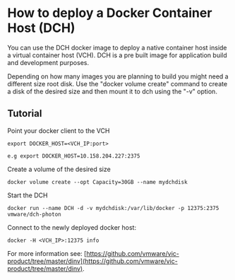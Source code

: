 # How to deploy a Docker Container Host (DCH)

You can use the DCH docker image to deploy a native container host inside a virtual container host (VCH). 
DCH is a pre built image for application build and development purposes.

Depending on how many images you are planning to build you might need a different size root disk.
Use the "docker volume create" command to create a disk of the desired size and then mount it to dch using the "-v" option.

## Tutorial

Point your docker client to the VCH

```
export DOCKER_HOST=<VCH_IP:port>

e.g export DOCKER_HOST=10.158.204.227:2375
```

Create a volume of the desired size

```
docker volume create --opt Capacity=30GB --name mydchdisk
```

Start the DCH

```
docker run --name DCH -d -v mydchdisk:/var/lib/docker -p 12375:2375 vmware/dch-photon
```

Connect to the newly deployed docker host:

```
docker -H <VCH_IP>:12375 info
```

For more information see: [https://github.com/vmware/vic-product/tree/master/dinv](https://github.com/vmware/vic-product/tree/master/dinv).
